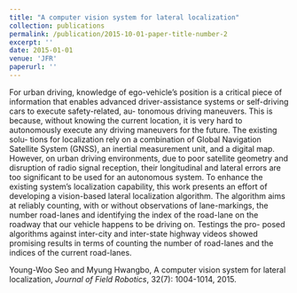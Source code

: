 ```yaml
---
title: "A computer vision system for lateral localization"
collection: publications
permalink: /publication/2015-10-01-paper-title-number-2
excerpt: ''
date: 2015-01-01
venue: 'JFR'
paperurl: ''
---
```

For urban driving, knowledge of ego-vehicle’s position is a critical piece of information that
enables advanced driver-assistance systems or self-driving cars to execute safety-related, au-
tonomous driving maneuvers. This is because, without knowing the current location, it is
very hard to autonomously execute any driving maneuvers for the future. The existing solu-
tions for localization rely on a combination of Global Navigation Satellite System (GNSS),
an inertial measurement unit, and a digital map. However, on urban driving environments,
due to poor satellite geometry and disruption of radio signal reception, their longitudinal
and lateral errors are too significant to be used for an autonomous system. To enhance
the existing system’s localization capability, this work presents an effort of developing a
vision-based lateral localization algorithm. The algorithm aims at reliably counting, with or
without observations of lane-markings, the number road-lanes and identifying the index of
the road-lane on the roadway that our vehicle happens to be driving on. Testings the pro-
posed algorithms against inter-city and inter-state highway videos showed promising results
in terms of counting the number of road-lanes and the indices of the current road-lanes.

Young-Woo Seo and Myung Hwangbo, A computer vision system for lateral localization, <i>Journal of Field Robotics</i>, 32(7): 1004-1014, 2015.